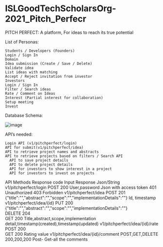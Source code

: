 # ISLGoodTechScholarsOrg-2021_Pitch_Perfecr
PITCH PERFECT: A platform, For ideas to reach its true potential

List of Personas:

 	Students / Developers (Founders)
 	Login / Sign In
 	Domain
	Idea submission (Create / Save / Delete)
	Validate idea
	List ideas with matching
	Accept / Reject invitation from investor
	Investors
	Login / Sign In
	Filter / Search ideas
	Rate / Comment on Ideas
	Interest (Partial interest for collaboration)
	Setup meeting
 	Invest
Database Schema:

![image](https://user-images.githubusercontent.com/83357771/135121514-376bf7ba-c259-4f95-bac5-37947041f306.png)

API’s needed:

  	Login API (v1/pitchperfect/login)
  	API for submit(v1/pitchperfect/idea)
  	API to retrieve project names and abstracts
  	API to retrieve projects based on filters / Search API
	  API to save project details
	  API to delete project details
	  API for investors to show interest in a project
	  API for investors to invest on projects

API	Methods	Response code	Input	Response Json/String
v1/pitchperfect/login	POST	200 
	User,password	Json with access token
		401		Unauthorized
		403		Forbidden
v1/pitchperfect/idea	POST	201	{"title":"","abstract":"","scope":"","implementationDetails":""}	Id, timestamp
v1/pitchperfect/idea/{id}	PUT	200	{"title":"","abstract":"","scope":"","implementationDetails":""}	
	DELETE	204		
	GET	200		Title,abstract,scope,implementation detail,timestamp(created),timestamp(updated)
v1/pitchperfect/idea/{id}/rate	POST	200		
	GET	200		Rating value
v1/pitchperfect/idea/{id}/comment	POST,GET,DELETE	200,200,200		Post-
Get-all the comments


